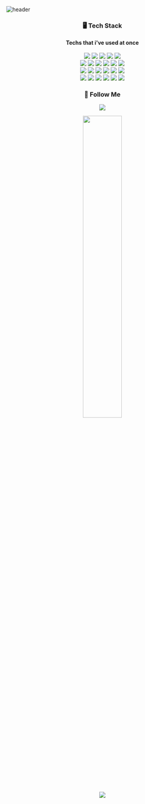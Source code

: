 ![header](https://capsule-render.vercel.app/api?type=waving&color=gradient&height=120&animation=fadeIn&section=footer&text=&fontAlign=70)
<h3 align="center">🖥️ Tech Stack </h3>
<h4 align="center"> Techs that i've used at once </h4>

<p align="center">
<img src="https://img.shields.io/badge/JavaScript-F7DF1E?style=flat-square&logo=JavaScript&logoColor=black"/></a> 
<img src="https://img.shields.io/badge/Vue.js-4FC08D?style=flat-square&logo=Vue.js&logoColor=white"/></a> 
<img src="https://img.shields.io/badge/Node.js-339933?style=flat-square&logo=Node.js&logoColor=white"/></a> 
<img src="https://img.shields.io/badge/Express-000000?style=flat-square&logo=Express&logoColor=white"/></a>
<img src="https://img.shields.io/badge/React-61DAFB?style=flat-square&logo=React&logoColor=white"/></a> <br>
<img src="https://img.shields.io/badge/Python-3766AB?style=flat-square&logo=Python&logoColor=white"/></a>
<img src="https://img.shields.io/badge/Flask-000000?style=flat-square&logo=Flask&logoColor=white"/></a>
<img src="https://img.shields.io/badge/TensorFlow-FF6F00?style=flat-square&logo=TensorFlow&logoColor=white"/></a>
<img src="https://img.shields.io/badge/PyTorch-EE4C2C?style=flat-square&logo=PyTorch&logoColor=white"/></a>
<img src="https://img.shields.io/badge/Jupyter-F37626?style=flat-square&logo=Jupyter&logoColor=white"/></a> 
<img src="https://img.shields.io/badge/pandas-150458?style=flat-square&logo=pandas&logoColor=white"/></a>  <br>
<img src="https://img.shields.io/badge/Git-F05032?style=flat-square&logo=Git&logoColor=white"/></a>
<img src="https://img.shields.io/badge/Amazon AWS-232F3E?style=flat-square&logo=Amazon AWS&logoColor=white"/></a>
<img src="https://img.shields.io/badge/MongoDB-47A248?style=flat-square&logo=MongoDB&logoColor=white"/></a>
<img src="https://img.shields.io/badge/Docker-2496ED?style=flat-square&logo=Docker&logoColor=white"/></a>
<img src="https://img.shields.io/badge/Redis-DC382D?style=flat-square&logo=Redis&logoColor=white"/></a>
<img src="https://img.shields.io/badge/Postman-FF6C37?style=flat-square&logo=Postman&logoColor=white"/></a><br>
<img src="https://img.shields.io/badge/Windows-0078D6?style=flat-square&logo=Windows&logoColor=white"/></a> 
<img src="https://img.shields.io/badge/macOS-000000?style=flat-square&logo=macOS&logoColor=white"/></a> 
<img src="https://img.shields.io/badge/Linux-FCC624?style=flat-square&logo=Linux&logoColor=white"/></a> 
<img src="https://img.shields.io/badge/Swagger-85EA2D?style=flat-square&logo=Swagger&logoColor=white"/></a>
<img src="https://img.shields.io/badge/HTML-E34F26?style=flat-square&logo=HTML5&logoColor=white"/></a>
<img src="https://img.shields.io/badge/CSS-1572B6?style=flat-square&logo=CSS3&logoColor=white"/></a>
</p>

<h3 align="center">🌈 Follow Me </h3>
<p align="center">
  <a href="https://www.instagram.com/gwonmin/"><img src="https://img.shields.io/badge/Instagram-E4405F?style=flat-square&logo=Instagram&logoColor=white&link=https://www.instagram.com/gwonmin/"/></a>
  </p>



<p align="center">
<a href="s">
    <img src="https://github-readme-stats.vercel.app/api?username=gwonmin&theme=tokyonight&show_icons=true" width="45%"/>
</a>
	
</p>
<p align="center">
<a herf="https://solved.ac/profile/sam12456/", target="_blank">
	<img src=http://mazassumnida.wtf/api/mini/generate_badge?boj=sam12456>
</a>
</p>
<!--
**gwonmin/gwonmin** is a ✨ _special_ ✨ repository because its `README.md` (this file) appears on your GitHub profile.

Here are some ideas to get you started:

- 🌱 I’m currently learning ...
- 👯 I’m looking to collaborate on ...
- 🤔 I’m looking for help with ...
- 💬 Ask me about ...
- 📫 How to reach me: ...
- 😄 Pronouns: ...
- ⚡ Fun fact: ...
-->
